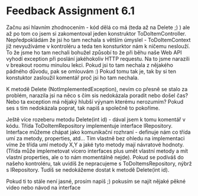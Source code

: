 # Feedback Assignment 6.1

Začnu asi hlavním zhodnocením - kód dělá co má (teda až na Delete ;) ) ale až po tom co jsem si zakomentoval jeden konstruktor ToDoItemController. Nepředpokládám že jsi ho tam nechala s větším úmyslel - ToDoItemContext již nevyužíváme v kontroléru a teda ten konsturktor nám k ničemu neslouží. To že jsme ho tam nechali bohužel způsobí to že při běhu naše Web API vyhodí exception při poslání jakéhokoliv HTTP requestu. Na to jsme narazili v breakout roomu minulou lekci. Pokud jsi to tam nechala z nějakého pádného důvodu, pak se omlouvám :) Pokud tomu tak je, tak by si ten konstuktor zasloužil komentář proč jsi ho tam nechala.

K metodě Delete (NotImplementedException), nevím co přesně se stalo za problém, narazila jsi na něco s čím sis nedokázala poradit nebo došel čas? Nebo ta exception má nějaký hlubší výynam kterému nerozumím? Pokud ses s tím nedokázala poprat, tak napiš a společně to pokoříme.

Ještě více rozeberu metodu Delete(int id) - dával jsem k tomu komentář v kódu. Třída ToDoItemRepository implementuje interface IRepository. Interface můžeme chápat jako komunikační rozhraní - definuje nám co třída umí za metody, properties, atd... Tím vlastně bez ohledu na implementaci víme že třída umí metody X,Y a jaké tyto metody mají návratové hodnoty. (Třída může implemetovat vícero interfaces plus umět vlastní metody a mít vlastní properties, ale o to nám momentálně nejde).
Pokud se podíváš do našeho kontroléru, tak uvidíš že nepracujeme s ToDoItemsRepository, nýbrž s IRepository. Tudíš se nedokážeme dostat k metodě Delete(int id).

Pokud ti to stále není jasné, prosím napiš ;) pokusím se najít nějaké pěkné video nebo návod na interface
